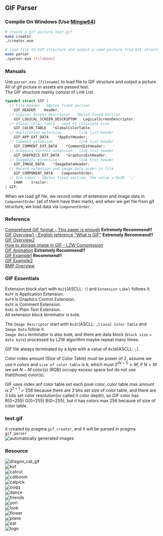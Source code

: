 ## GIF Parser
### Compile On Windows (Use [Mingw64](https://winlibs.com/))    
```bash  
# create a gif picture test.gif  
make creator  
./creator.exe  

# load file to GIF structure and output a same picture from GIF structure  
make parser  
./parser.exe [FileName]  
```  
  
### Manuals  
Use `parser.exe [filename]` to load file to GIF structure and output a picture. All of gif picture in assets are passed test.  
The GIF structure mainly consist of Link List.   
```C
typedef struct GIF {
  // File Header - 6Bytes fixed section  
	GIF_HEADER    Header;                    
  // Logical Screen Descriptor - 7Bytes fixed section  
	GIF_LOGICAL_SCREEN_DESCRIPTOR   LogicalScreenDescriptor;   
  // Global Color Table - need to calculate size  
	GIF_COLOR_TABLE   *GlobalColorTable;         
  // Application extension      - link list header  
	GIF_APP_EXT_DATA    *AppExtHeader;             
  // Comment extension          - link list header  
	GIF_COMMENT_EXT_DATA    *CommentExtHeader;         
  // Graphics Control extension - link list header  
	GIF_GRAPHICS_EXT_DATA   *GraphicsExtHeader;        
  // ImageData extension        - link list header  
	GIF_IMAGE_DATA    *ImageDataHeader;          
  // Record extension and image data order in file   
	GIF_COMPONENT_DATA    ComponentOrder;            
  // End label - 1Bytes fixed section, the value = 0x3B  ';'  
	CHAR    trailer;  								 
} GIF;
```  
When we load gif file, we record order of extension and image data in `ComponentOrder` (all of them have their mark), and when we get file from gif structure, we load data via `ComponentOrder`.  
  
### Reference  
[Comprehend GIF format - This paper is enough](https://www.ihubin.com/blog/audio-video-basic-17-gif-file-format-detail/)  **Extremely Recommend!!**  
[GIF Overview1 - English reference "What is GIF"](http://giflib.sourceforge.net/whatsinagif/bits_and_bytes.html)  **Extremely Recommend!!**  
[GIF Overview2](https://blog.csdn.net/wzy198852/article/details/17266507)  
[How to storage image in GIF - LZW Compression](http://giflib.sourceforge.net/whatsinagif/lzw_image_data.html)  
[GIF Animation](http://giflib.sourceforge.net/whatsinagif/animation_and_transparency.html)  **Extremely Recommend!!**  
[GIF Example1](https://blog.csdn.net/GrayOnDream/article/details/123167897) **Recommend!!**  
[GIF Example2](https://www.jianshu.com/p/38743ef278ac)  
[BMP Overview](https://www.cnblogs.com/l2rf/p/5643352.html)  

### GIF Essentials  
Extension block start with `0x21`(ASCLL: `!`) and `Extension Label` follows it.  
`0xFF` is Application Extension.  
`0xF9` is Graphics Control Extension.   
`0xFE` is Comment Extension.  
`0x01` is Plain Text Extension.  
All extension block terminator is `0x00`.  

The `Image Descriptor` start with `0x2C`(ASCLL: `,`)  `Local Color Table` and `Image Data` follow it.   
`Image Data` terminator is also `0x00`, and there are data block (`block size` \+ `data byte`) processed by LZW algorithm maybe repeat many times.   

GIF file always terminated by a byte with a value of `0x3B`(ASCLL: `;`).  

Color index amount (Size of Color Table) must be power of 2, assume we use `M` colors and `size of color table` is `N`, which must $2^{(N+1)} \geq M$, if $N > M$ we set $N - M$ color(s) (RGB) occupy excess space but do not use that(those) color(s).

GIF uses index anf color table set each pixel color, color table max amount is $2^{7+1}=256$ because there are 3 bits set size of color table, and there are 3 bits set color resolution(or called it color depth), so GIF color has R(0~255) G(0~255) B(0~255), but it has colors max 256 because of size of color table.  

### test.gif  
it created by pragma `gif_creator`, and it will be parsed in pragma `gif_parser`  
![automatically generated images](test.gif)  

### Resource  
![dragon_cat_gif](lm.gif)   
![kof](assets/1kof.gif)  
![catcut](assets/2catcut.gif)  
![catboom](assets/3catboom.gif)  
![catpick](assets/4catpick.gif)  
![ooqq](assets/5ooqq.gif)  
![dance](assets/6dance.gif)  
![friends](assets/7friends.gif)  
![yori](assets/8yori.gif)  
![look](assets/9look.gif)  
![flower](assets/10flower.gif)  
![plane](assets/11plane.gif)  
![eat](assets/12eat.gif)  
![logo](assets/13logo.gif)  
